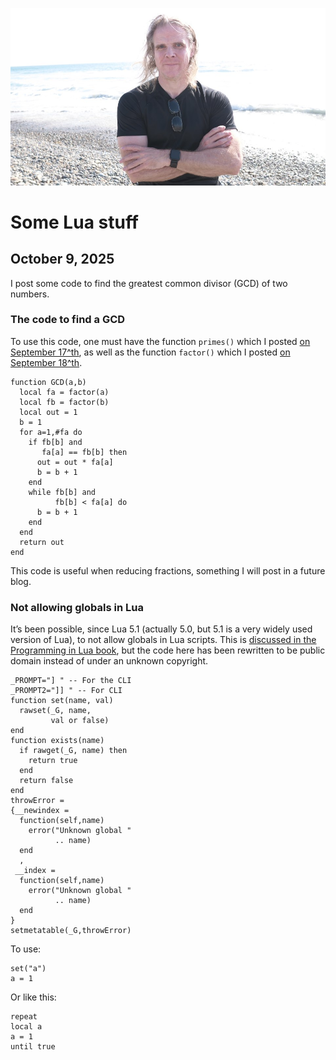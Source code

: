 ![blogpic](pics/2024-05-01.jpg)
# Some Lua stuff
## October 9, 2025

I post some code to find the greatest common divisor (GCD) of two numbers.

### The code to find a GCD

To use this code, one must have the function `primes()` which I posted
[on September 17^th](blog:2025-09-17), as well as the function `factor()`
which I posted [on September 18^th](blog:2025-09-18).

```
function GCD(a,b)
  local fa = factor(a)
  local fb = factor(b)
  local out = 1
  b = 1
  for a=1,#fa do
    if fb[b] and 
       fa[a] == fb[b] then
      out = out * fa[a]
      b = b + 1
    end
    while fb[b] and 
          fb[b] < fa[a] do
      b = b + 1
    end
  end
  return out
end
```

This code is useful when reducing fractions, something I will post in 
a future blog.

### Not allowing globals in Lua

It’s been possible, since Lua 5.1 (actually 5.0, but 5.1 is a very
widely used version of Lua), to not allow globals in Lua scripts.
This is [discussed in the Programming in Lua 
book](https://www.lua.org/pil/14.2.html), but the code here
has been rewritten to be public domain instead of under an 
unknown copyright.

```
_PROMPT="] " -- For the CLI
_PROMPT2="]] " -- For CLI
function set(name, val)
  rawset(_G, name, 
         val or false)
end
function exists(name)
  if rawget(_G, name) then
    return true 
  end
  return false
end
throwError = 
{__newindex = 
  function(self,name)
    error("Unknown global "
          .. name) 
  end
  ,
 __index = 
  function(self,name)
    error("Unknown global "
          .. name) 
  end
}
setmetatable(_G,throwError)
```

To use:

```
set("a") 
a = 1
```

Or like this:

```
repeat
local a
a = 1
until true
```
 
